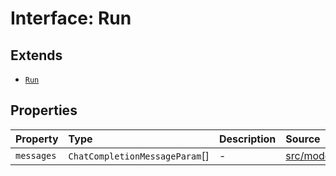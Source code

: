 # Interface: Run

## Extends

- [`Run`](../../Base/interfaces/Run.md)

## Properties

| Property | Type | Description | Source |
| :------ | :------ | :------ | :------ |
| `messages` | `ChatCompletionMessageParam`[] | - | [src/model/types.ts:51](https://github.com/dexaai/llm-tools/blob/2b78745/src/model/types.ts#L51) |
